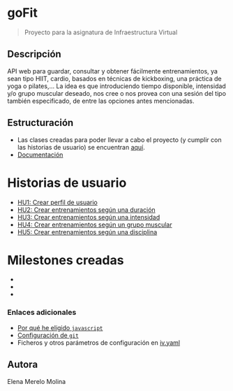 # goFit

> Proyecto para la asignatura de Infraestructura Virtual

## Descripción

API web para guardar, consultar y obtener fácilmente entrenamientos, ya sean tipo HIIT, cardio, basados en técnicas de kickboxing, una práctica de yoga o pilates,... La idea es que introduciendo tiempo disponible, intensidad y/o grupo muscular deseado, nos cree o nos provea con una sesión del tipo también especificado, de entre las opciones antes mencionadas.

## Estructuración

- Las clases creadas para poder llevar a cabo el proyecto (y cumplir con las historias de usuario) se encuentran [aquí](src/). 
- [Documentación](docs/)

# Historias de usuario 

- [HU1: Crear perfil de usuario](https://github.com/elenamerelo/goFit/issues/2)
- [HU2: Crear entrenamientos según una duración](https://github.com/elenamerelo/goFit/issues/3)
- [HU3: Crear entrenamientos según una intensidad](https://github.com/elenamerelo/goFit/issues/4)
- [HU4: Crear entrenamientos según un grupo muscular](https://github.com/elenamerelo/goFit/issues/5)
- [HU5: Crear entrenamientos según una disciplina](https://github.com/elenamerelo/goFit/issues/6)

# Milestones creadas 

- [](https://github.com/ElenaMerelo/goFit/milestone/1)
- [](https://github.com/ElenaMerelo/goFit/milestone/2)
- [](https://github.com/ElenaMerelo/goFit/milestone/3)

### Enlaces adicionales 

- [Por qué he eligido `javascript`](docs/herramientas.md)
- [Configuración de `git`](docs/git.md)
- Ficheros y otros parámetros de configuración en [iv.yaml](iv.yaml)

## Autora 

Elena Merelo Molina